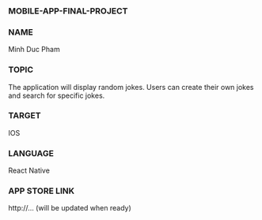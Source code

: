 ### MOBILE-APP-FINAL-PROJECT


### NAME
Minh Duc Pham


### TOPIC
The application will display random jokes. Users can create their own jokes 
and search for specific jokes.

### TARGET
IOS

### LANGUAGE
React Native

### APP STORE LINK
http://… (will be updated when ready)
